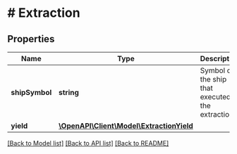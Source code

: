 # # Extraction

## Properties

Name | Type | Description | Notes
------------ | ------------- | ------------- | -------------
**shipSymbol** | **string** | Symbol of the ship that executed the extraction. |
**yield** | [**\OpenAPI\Client\Model\ExtractionYield**](ExtractionYield.md) |  |

[[Back to Model list]](../../README.md#models) [[Back to API list]](../../README.md#endpoints) [[Back to README]](../../README.md)
